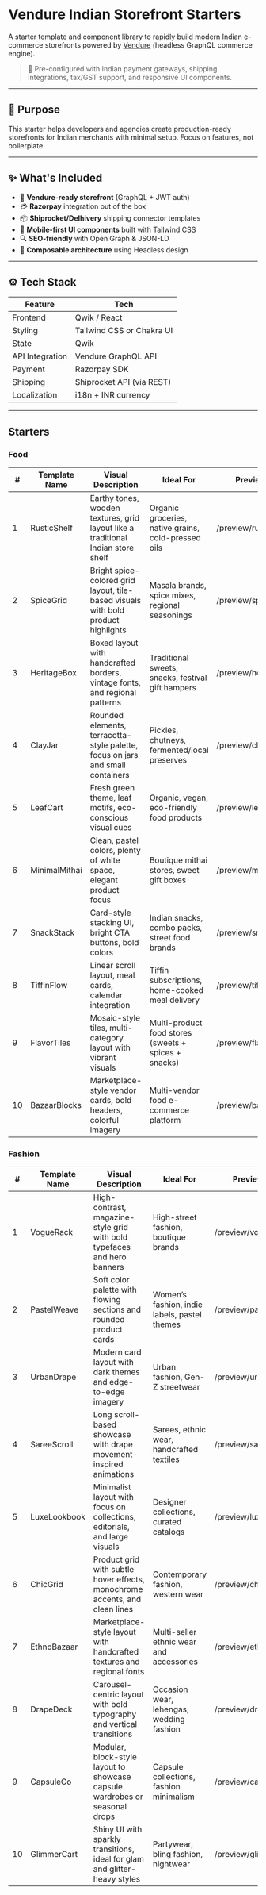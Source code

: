 # Vendure Indian Storefront Starters

A starter template and component library to rapidly build modern Indian e-commerce storefronts powered by [Vendure](https://www.vendure.io/) (headless GraphQL commerce engine).

> 🔧 Pre-configured with Indian payment gateways, shipping integrations, tax/GST support, and responsive UI components.

---

## 🎯 Purpose

This starter helps developers and agencies create production-ready storefronts for Indian merchants with minimal setup. Focus on features, not boilerplate.

---

## ✨ What's Included

- 🛒 **Vendure-ready storefront** (GraphQL + JWT auth)
- 💳 **Razorpay** integration out of the box
- 📦 **Shiprocket/Delhivery** shipping connector templates
- 📱 **Mobile-first UI components** built with Tailwind CSS
- 🔍 **SEO-friendly** with Open Graph & JSON-LD
- 🧱 **Composable architecture** using Headless design

---

## ⚙️ Tech Stack

| Feature        | Tech                                   |
|----------------|----------------------------------------|
| Frontend       | Qwik / React                           |
| Styling        | Tailwind CSS or Chakra UI              |
| State          | Qwik                                   |      
| API Integration| Vendure GraphQL API                    |
| Payment        | Razorpay SDK                           |
| Shipping       | Shiprocket API (via REST)              |
| Localization   | i18n + INR currency                    |

---

## Starters

### Food

| #  | Template Name    | Visual Description                                                                 | Ideal For                                             | Preview URL                     |
|----|------------------|--------------------------------------------------------------------------------------|--------------------------------------------------------|----------------------------------|
| 1  | RusticShelf       | Earthy tones, wooden textures, grid layout like a traditional Indian store shelf    | Organic groceries, native grains, cold-pressed oils    | /preview/rusticshelf             |
| 2  | SpiceGrid         | Bright spice-colored grid layout, tile-based visuals with bold product highlights   | Masala brands, spice mixes, regional seasonings        | /preview/spicegrid               |
| 3  | HeritageBox       | Boxed layout with handcrafted borders, vintage fonts, and regional patterns         | Traditional sweets, snacks, festival gift hampers      | /preview/heritagebox             |
| 4  | ClayJar           | Rounded elements, terracotta-style palette, focus on jars and small containers      | Pickles, chutneys, fermented/local preserves           | /preview/clayjar                 |
| 5  | LeafCart          | Fresh green theme, leaf motifs, eco-conscious visual cues                           | Organic, vegan, eco-friendly food products             | /preview/leafcart                |
| 6  | MinimalMithai     | Clean, pastel colors, plenty of white space, elegant product focus                  | Boutique mithai stores, sweet gift boxes               | /preview/minimalmithai           |
| 7  | SnackStack        | Card-style stacking UI, bright CTA buttons, bold colors                             | Indian snacks, combo packs, street food brands         | /preview/snackstack              |
| 8  | TiffinFlow        | Linear scroll layout, meal cards, calendar integration                              | Tiffin subscriptions, home-cooked meal delivery        | /preview/tiffinflow              |
| 9  | FlavorTiles       | Mosaic-style tiles, multi-category layout with vibrant visuals                      | Multi-product food stores (sweets + spices + snacks)   | /preview/flavortiles             |
| 10 | BazaarBlocks      | Marketplace-style vendor cards, bold headers, colorful imagery                      | Multi-vendor food e-commerce platform                  | /preview/bazaarblocks            |


### Fashion

| #  | Template Name     | Visual Description                                                                 | Ideal For                                         | Preview URL                      |
|----|-------------------|--------------------------------------------------------------------------------------|--------------------------------------------------|---------------------------------|
| 1  | VogueRack         | High-contrast, magazine-style grid with bold typefaces and hero banners             | High-street fashion, boutique brands              | /preview/voguerack              |
| 2  | PastelWeave       | Soft color palette with flowing sections and rounded product cards                  | Women’s fashion, indie labels, pastel themes      | /preview/pastelweave            |
| 3  | UrbanDrape        | Modern card layout with dark themes and edge-to-edge imagery                        | Urban fashion, Gen-Z streetwear                   | /preview/urbandrape             |
| 4  | SareeScroll       | Long scroll-based showcase with drape movement-inspired animations                  | Sarees, ethnic wear, handcrafted textiles         | /preview/sareescroll            |
| 5  | LuxeLookbook      | Minimalist layout with focus on collections, editorials, and large visuals          | Designer collections, curated catalogs            | /preview/luxelookbook           |
| 6  | ChicGrid          | Product grid with subtle hover effects, monochrome accents, and clean lines         | Contemporary fashion, western wear                | /preview/chicgrid               |
| 7  | EthnoBazaar       | Marketplace-style layout with handcrafted textures and regional fonts               | Multi-seller ethnic wear and accessories          | /preview/ethnobazaar            |
| 8  | DrapeDeck         | Carousel-centric layout with bold typography and vertical transitions               | Occasion wear, lehengas, wedding fashion          | /preview/drapedeck              |
| 9  | CapsuleCo         | Modular, block-style layout to showcase capsule wardrobes or seasonal drops         | Capsule collections, fashion minimalism           | /preview/capsuleco              |
| 10 | GlimmerCart       | Shiny UI with sparkly transitions, ideal for glam and glitter-heavy styles          | Partywear, bling fashion, nightwear               | /preview/glimmercart            |

